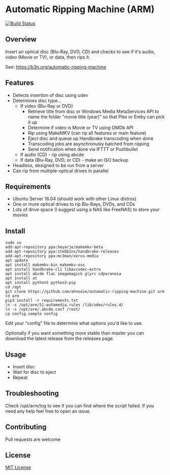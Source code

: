 # Automatic Ripping Machine (ARM)

[![Build Status](https://travis-ci.org/ahnooie/automatic-ripping-machine.svg?branch=master)](https://travis-ci.org/ahnooie/automatic-ripping-machine)

## Overview

Insert an optical disc (Blu-Ray, DVD, CD) and checks to see if it's audio, video (Movie or TV), or data, then rips it.

See: https://b3n.org/automatic-ripping-machine


## Features

- Detects insertion of disc using udev
- Determines disc type...
  - If video (Blu-Ray or DVD)
    - Retrieve title from disc or Windows Media MetaServices API to name the folder "movie title (year)" so that Plex or Emby can pick it up
    - Determine if video is Movie or TV using OMDb API
    - Rip using MakeMKV (can rip all features or main feature)
    - Eject disc and queue up Handbrake transcoding when done 
    - Transcoding jobs are asynchronusly batched from ripping
    - Send notification when done via IFTTT or Pushbullet
  - If audio (CD) - rip using abcde
  - If data (Blu-Ray, DVD, or CD) - make an ISO backup
- Headless, designed to be run from a server
- Can rip from multiple-optical drives in parallel


## Requirements

- Ubuntu Server 16.04 (should work with other Linux distros)
- One or more optical drives to rip Blu-Rays, DVDs, and CDs
- Lots of drive space (I suggest using a NAS like FreeNAS) to store your movies

## Install

    sudo su
    add-apt-repository ppa:heyarje/makemkv-beta
    add-apt-repository ppa:stebbins/handbrake-releases
    add-apt-repository ppa:mc3man/xerus-media
    apt update
    apt install makemkv-bin makemkv-oss
    apt install handbrake-cli libavcodec-extra
    apt install abcde flac imagemagick glyrc cdparanoia
    apt install at
    apt install python3 python3-pip
    cd /opt
    git clone https://github.com/ahnooie/automatic-ripping-machine.git arm
    cd arm
    pip3 install -r requirements.txt
    ln -s /opt/arm/51-automedia.rules /lib/udev/rules.d/
    ln -s /opt/arm/.abcde.conf /root/
    cp config.sample config

Edit your "config" file to determine what options you'd like to use.

Optionally if you want something more stable than master you can download the latest release from the releases page.

## Usage

- Insert disc
- Wait for disc to eject
- Repeat

## Troubleshooting

Check /opt/arm/log to see if you can find where the script failed.  If you need any help feel free to open an issue.

## Contributing

Pull requests are welcome

## License

[MIT License](LICENSE)
